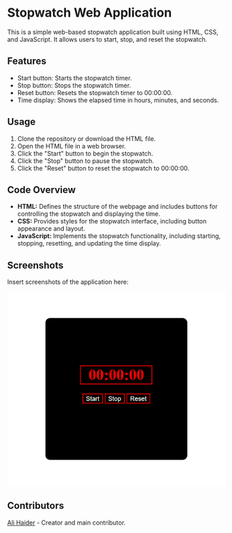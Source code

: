 <!DOCTYPE html>
<html lang="en"> 
</head>
<body>
    <div class="container">
        <h1>Stopwatch Web Application</h1>
        <p>This is a simple web-based stopwatch application built using HTML, CSS, and JavaScript. It allows users to start, stop, and reset the stopwatch.</p>
        <h2>Features</h2>
        <ul>
            <li>Start button: Starts the stopwatch timer.</li>
            <li>Stop button: Stops the stopwatch timer.</li>
            <li>Reset button: Resets the stopwatch timer to 00:00:00.</li>
            <li>Time display: Shows the elapsed time in hours, minutes, and seconds.</li>
        </ul>
        <h2>Usage</h2>
        <ol>
            <li>Clone the repository or download the HTML file.</li>
            <li>Open the HTML file in a web browser.</li>
            <li>Click the "Start" button to begin the stopwatch.</li>
            <li>Click the "Stop" button to pause the stopwatch.</li>
            <li>Click the "Reset" button to reset the stopwatch to 00:00:00.</li>
        </ol>
        <h2>Code Overview</h2>
        <ul>
            <li><strong>HTML:</strong> Defines the structure of the webpage and includes buttons for controlling the stopwatch and displaying the time.</li>
            <li><strong>CSS:</strong> Provides styles for the stopwatch interface, including button appearance and layout.</li>
            <li><strong>JavaScript:</strong> Implements the stopwatch functionality, including starting, stopping, resetting, and updating the time display.</li>
        </ul>
        <h2>Screenshots</h2>
        <p>Insert screenshots of the application here:</p>
        <img src="https://raw.githubusercontent.com/Professorwired/Stop_Watch/main/Screenshot%202024-04-03%20222806.png" alt="Screenshot 1">
        <h2>Contributors</h2>
        <p><a href="https://github.com/alihaiderr">Ali Haider</a> - Creator and main contributor.</p>
    </div>
</body>
</html>
